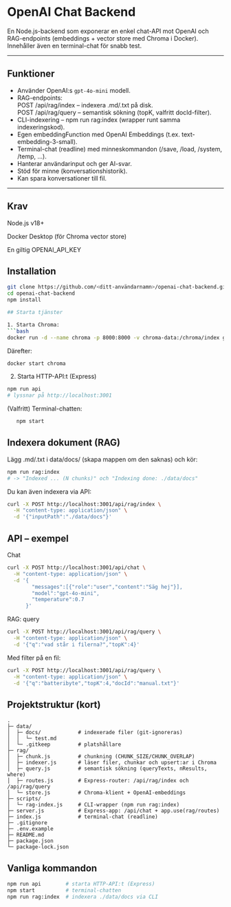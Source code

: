 # OpenAI Chat Backend

En Node.js-backend som exponerar en enkel chat-API mot OpenAI och RAG-endpoints (embeddings + vector store med Chroma i Docker). Innehåller även en terminal-chat för snabb test. 

---

## Funktioner
- Använder OpenAI:s `gpt-4o-mini` modell.
- RAG-endpoints:<br>
  POST /api/rag/index – indexera .md/.txt på disk.<br>
  POST /api/rag/query – semantisk sökning (topK, valfritt docId-filter).
- CLI-indexering – npm run rag:index (wrapper runt samma indexeringskod).
- Egen embeddingFunction med OpenAI Embeddings (t.ex. text-embedding-3-small). 
- Terminal-chat (readline) med minneskommandon (/save, /load, /system, /temp, …).  
- Hanterar användarinput och ger AI-svar.  
- Stöd för minne (konversationshistorik).  
- Kan spara konversationer till fil.  

---
## Krav

Node.js v18+

Docker Desktop (för Chroma vector store)

En giltig OPENAI_API_KEY

## Installation

   ```bash
   git clone https://github.com/<ditt-användarnamn>/openai-chat-backend.git
   cd openai-chat-backend
   npm install

## Starta tjänster

1. Starta Chroma:
```bash
docker run -d --name chroma -p 8000:8000 -v chroma-data:/chroma/index ghcr.io/chroma-core/chroma:latest
```
Därefter:
```bash
docker start chroma
```
2) Starta HTTP-API:t (Express)
```bash
npm run api
# lyssnar på http://localhost:3001
```
(Valfritt) Terminal-chatten:
```bash
   npm start
```

## Indexera dokument (RAG)

Lägg .md/.txt i data/docs/ (skapa mappen om den saknas) och kör:
```bash
npm run rag:index
# -> "Indexed ... (N chunks)" och "Indexing done: ./data/docs"
```
Du kan även indexera via API:
```bash
curl -X POST http://localhost:3001/api/rag/index \
  -H "content-type: application/json" \
  -d '{"inputPath":"./data/docs"}'
```

## API – exempel
Chat
```bash
curl -X POST http://localhost:3001/api/chat \
  -H "content-type: application/json" \
  -d '{
        "messages":[{"role":"user","content":"Säg hej"}],
        "model":"gpt-4o-mini",
        "temperature":0.7
      }'
```
RAG: query
```bash
curl -X POST http://localhost:3001/api/rag/query \
  -H "content-type: application/json" \
  -d '{"q":"vad står i filerna?","topK":4}'
```
Med filter på en fil:
```bash
curl -X POST http://localhost:3001/api/rag/query \
  -H "content-type: application/json" \
  -d '{"q":"batteribyte","topK":4,"docId":"manual.txt"}'
```
## Projektstruktur (kort)
```text
.
├─ data/
│  ├─ docs/            # indexerade filer (git-ignoreras)
│  │  └─ test.md
│  └─ .gitkeep         # platshållare
├─ rag/
│  ├─ chunk.js         # chunkning (CHUNK_SIZE/CHUNK_OVERLAP)
│  ├─ indexer.js       # läser filer, chunkar och upsert:ar i Chroma
│  ├─ query.js         # semantisk sökning (queryTexts, nResults, where)
│  ├─ routes.js        # Express-router: /api/rag/index och /api/rag/query
│  └─ store.js         # Chroma-klient + OpenAI-embeddings
├─ scripts/
│  └─ rag-index.js     # CLI-wrapper (npm run rag:index)
├─ server.js           # Express-app: /api/chat + app.use(rag/routes)
├─ index.js            # terminal-chat (readline)
├─ .gitignore
├─ .env.example
├─ README.md
├─ package.json
└─ package-lock.json
```

## Vanliga kommandon
```bash
npm run api        # starta HTTP-API:t (Express)
npm start          # terminal-chatten
npm run rag:index  # indexera ./data/docs via CLI
```





